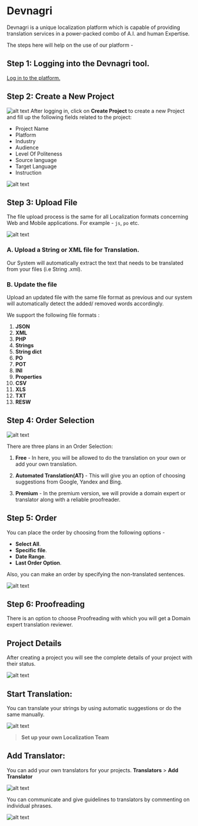 # Devnagri

Devnagri is a unique localization platform which is capable of providing translation services in a power-packed combo of A.I. and human Expertise.

The steps here will help on the use of our platform -

## Step 1: Logging into the Devnagri tool.

[Log in to the platform.](https://app.devnagri.com)

## Step 2: Create a New Project

![alt text](./images/CreateNewProject.png)
After logging in, click on **Create Project** to create a new Project and fill up the following fields related to the project:

- Project Name
- Platform
- Industry
- Audience
- Level Of Politeness
- Source language
- Target Language
- Instruction

![alt text](./images/ProjectDescription.png)

## Step 3: Upload File

The file upload process is the same for all Localization formats concerning Web and Mobile applications. For example - `js`, `po` etc.

![alt text](./images/FileUpload.png)

### A. Upload a String or XML file for Translation.

Our System will automatically extract the text that needs to be translated from your files (i.e String .xml).

### B. Update the file

Upload an updated file with the same file format as previous and our system will automatically detect the added/ removed words accordingly.

We support the following file formats :

1. **JSON**
2. **XML**
3. **PHP**
4. **Strings**
5. **String dict**
6. **PO**
7. **POT**
8. **INI**
9. **Properties**
10. **CSV**
11. **XLS**
12. **TXT**
13. **RESW**

## Step 4: Order Selection

![alt text](./images/OrderPlan.png)

There are three plans in an Order Selection:

1. **Free** - In here, you will be allowed to do the translation on your own or add your own translation.

2. **Automated Translation(AT)** - This will give you an option of choosing suggestions from Google, Yandex and Bing.

3. **Premium** - In the premium version, we will provide a domain expert or translator along with a reliable proofreader.

## Step 5: Order

You can place the order by choosing from the following options -

- **Select All**.
- **Specific file**.
- **Date Range**.
- **Last Order Option**.

Also, you can make an order by specifying the non-translated sentences.

![alt text](./images/OrderSystem.png)

## Step 6: Proofreading

There is an option to choose Proofreading with which you will get a Domain expert translation reviewer.

## Project Details

After creating a project you will see the complete details of your project with their status.

![alt text](./images/ProjectDetail.png)

## Start Translation:

You can translate your strings by using automatic suggestions or do the same manually.

![alt text](./images/Translation.png)

> **Set up your own Localization Team**

## Add Translator:

You can add your own translators for your projects. **Translators** > **Add Translator**

![alt text](./images/AddTranslator.png)

You can communicate and give guidelines to translators by commenting on individual phrases.

![alt text](./images/Comment.png)
